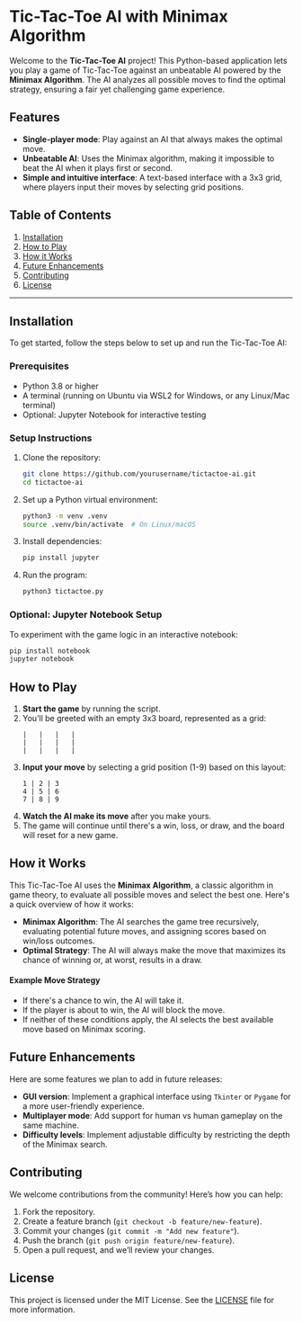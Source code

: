 # Tic-Tac-Toe AI with Minimax Algorithm

Welcome to the **Tic-Tac-Toe AI** project! This Python-based application lets you play a game of Tic-Tac-Toe against an unbeatable AI powered by the **Minimax Algorithm**. The AI analyzes all possible moves to find the optimal strategy, ensuring a fair yet challenging game experience.

## Features

- **Single-player mode**: Play against an AI that always makes the optimal move.
- **Unbeatable AI**: Uses the Minimax algorithm, making it impossible to beat the AI when it plays first or second.
- **Simple and intuitive interface**: A text-based interface with a 3x3 grid, where players input their moves by selecting grid positions.


## Table of Contents

1. [Installation](#installation)
2. [How to Play](#how-to-play)
3. [How it Works](#how-it-works)
4. [Future Enhancements](#future-enhancements)
5. [Contributing](#contributing)
6. [License](#license)

---

## Installation

To get started, follow the steps below to set up and run the Tic-Tac-Toe AI:

### Prerequisites

- Python 3.8 or higher
- A terminal (running on Ubuntu via WSL2 for Windows, or any Linux/Mac terminal)
- Optional: Jupyter Notebook for interactive testing

### Setup Instructions

1. Clone the repository:
   ```bash
   git clone https://github.com/yourusername/tictactoe-ai.git
   cd tictactoe-ai
   ```

2. Set up a Python virtual environment:
   ```bash
   python3 -m venv .venv
   source .venv/bin/activate  # On Linux/macOS
   ```

3. Install dependencies:
   ```bash
   pip install jupyter
   ```

4. Run the program:
   ```bash
   python3 tictactoe.py
   ```

### Optional: Jupyter Notebook Setup

To experiment with the game logic in an interactive notebook:
```bash
pip install notebook
jupyter notebook
```

## How to Play

1. **Start the game** by running the script.
2. You’ll be greeted with an empty 3x3 board, represented as a grid:
   ```
   |   |   |   |
   |   |   |   |
   |   |   |   |
   ```
3. **Input your move** by selecting a grid position (1-9) based on this layout:
   ```
   1 | 2 | 3
   4 | 5 | 6
   7 | 8 | 9
   ```
4. **Watch the AI make its move** after you make yours.
5. The game will continue until there's a win, loss, or draw, and the board will reset for a new game.

## How it Works

This Tic-Tac-Toe AI uses the **Minimax Algorithm**, a classic algorithm in game theory, to evaluate all possible moves and select the best one. Here's a quick overview of how it works:

- **Minimax Algorithm**: The AI searches the game tree recursively, evaluating potential future moves, and assigning scores based on win/loss outcomes.
- **Optimal Strategy**: The AI will always make the move that maximizes its chance of winning or, at worst, results in a draw.

#### Example Move Strategy

- If there's a chance to win, the AI will take it.
- If the player is about to win, the AI will block the move.
- If neither of these conditions apply, the AI selects the best available move based on Minimax scoring.

## Future Enhancements

Here are some features we plan to add in future releases:

- **GUI version**: Implement a graphical interface using `Tkinter` or `Pygame` for a more user-friendly experience.
- **Multiplayer mode**: Add support for human vs human gameplay on the same machine.
- **Difficulty levels**: Implement adjustable difficulty by restricting the depth of the Minimax search.

## Contributing

We welcome contributions from the community! Here’s how you can help:

1. Fork the repository.
2. Create a feature branch (`git checkout -b feature/new-feature`).
3. Commit your changes (`git commit -m "Add new feature"`).
4. Push the branch (`git push origin feature/new-feature`).
5. Open a pull request, and we’ll review your changes.

## License

This project is licensed under the MIT License. See the [LICENSE](LICENSE) file for more information.
